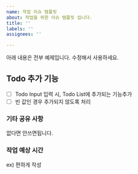```yaml
---
name: 작업 이슈 템플릿
about: 작업을 위한 이슈 템플릿 입니다.
title: ''
labels: ''
assignees: ''

---
```


아래 내용은 전부 예제입니다. 수정해서 사용하세요.

## Todo 추가 기능
- [ ] Todo Input 입력 시, Todo List에 추가되는 기능추가
- [ ] 빈 값인 경우 추가되지 않도록 처리

### 기타 공유 사항
없다면 안쓰면됩니다.

### 작업 예상 시간
ex) 편하게 작성

